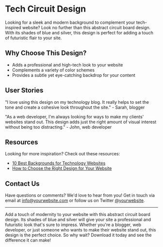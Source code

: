 <!--font:Playfair Display-->

# Tech Circuit Design

Looking for a sleek and modern background to complement your tech-inspired website? Look no further than this abstract circuit board design. With its shades of blue and silver, this design is perfect for adding a touch of futuristic flair to your site.

## Why Choose This Design?

- Adds a professional and high-tech look to your website
- Complements a variety of color schemes
- Provides a subtle yet eye-catching backdrop for your content

## User Stories

"I love using this design on my technology blog. It really helps to set the tone and create a cohesive look throughout the site." - Sarah, blogger

"As a web developer, I'm always looking for ways to make my clients' websites stand out. This design adds just the right amount of visual interest without being too distracting." - John, web developer

## Resources

Looking for more inspiration? Check out these resources:

- [10 Best Backgrounds for Technology Websites](#)
- [How to Choose the Right Design for Your Website](#)

## Contact Us

Have questions or comments? We'd love to hear from you! Get in touch via email at [info@yourwebsite.com](mailto:info@yourwebsite.com) or follow us on Twitter [@yourwebsite](#). 

---
Add a touch of modernity to your website with this abstract circuit board design. Its shades of blue and silver will give your site a professional and futuristic look that's sure to impress. Whether you're a blogger, web developer, or just someone who wants to make their website stand out, this design is the perfect choice. So why wait? Download it today and see the difference it can make!

<!--

Write me content for website with wallpaper which alt text is:

"An abstract circuit board pattern in shades of blue and silver"

The name/title of the page should not be 1:1 copy of the alt text but rather a real content of the website which is using this wallpaper.

- Use markdown format 
- Start with heading
- Heading should be short and concise
- The content should look like a real website 
- The website should not be about the wallpaper, wallpaper is just a related background
- Heading should be contain work "wallpaper" or "background"
- Include real sections like references, contact, user stories, etc. use things relevant to the page purpose.
- Feel free to use structure like headings, bullets, numbering, blockquotes, paragraphs, horizontal lines, etc.
- You can use formatting like bold or _italic_
- You can include UTF-8 emojis
- Links should be only #hash anchors (and you can refer to the document itself)
- Do not include images


---


# Blue Circuit Board Wallpaper for Your Tech-Inspired Website

If you're looking for a sleek and modern background for your tech-inspired website, look no further than this abstract circuit board wallpaper. Featuring shades of blue and silver, this design is perfect for adding a touch of futuristic flair to your site.

## Why Choose This Wallpaper?

- Gives your website a professional and high-tech look
- Complements a variety of color schemes
- Provides a subtle yet eye-catching backdrop for your content

## User Stories

"I love using this wallpaper on my technology blog. It really helps to set the tone and create a cohesive look throughout the site." - Sarah, blogger

"As a web developer, I'm always looking for ways to make my clients' websites stand out. This wallpaper adds just the right amount of visual interest without being too distracting." - John, web developer

## References

Looking for more inspiration? Check out these resources:

- [10 Best Backgrounds for Technology Websites](#)
- [How to Choose the Right Wallpaper for Your Website](#)

## Contact Us

Have questions or comments? We'd love to hear from you! Get in touch via email at [info@yourwebsite.com](mailto:info@yourwebsite.com) or follow us on Twitter [@yourwebsite](#). 

---
Add a touch of modernity to your website with this abstract circuit board wallpaper. Its shades of blue and silver will give your site a professional and futuristic look that's sure to impress. Whether you're a blogger, web developer, or just someone who wants to make their website stand out, this wallpaper is the perfect choice. So why wait? Download it today and see the difference it can make!


---


Heading should not include word "wallpaper". The website should not be about the wallpaper itself, wallpaper is just a related background, rewrite whole content.


---


# Elevate Your Tech-Inspired Website with an Abstract Circuit Board Design

Looking for a sleek and modern background to complement your tech-inspired website? Look no further than this abstract circuit board design. With its shades of blue and silver, this design is perfect for adding a touch of futuristic flair to your site.

## Why Choose This Design?

- Adds a professional and high-tech look to your website
- Complements a variety of color schemes
- Provides a subtle yet eye-catching backdrop for your content

## User Stories

"I love using this design on my technology blog. It really helps to set the tone and create a cohesive look throughout the site." - Sarah, blogger

"As a web developer, I'm always looking for ways to make my clients' websites stand out. This design adds just the right amount of visual interest without being too distracting." - John, web developer

## Resources

Looking for more inspiration? Check out these resources:

- [10 Best Backgrounds for Technology Websites](#)
- [How to Choose the Right Design for Your Website](#)

## Contact Us

Have questions or comments? We'd love to hear from you! Get in touch via email at [info@yourwebsite.com](mailto:info@yourwebsite.com) or follow us on Twitter [@yourwebsite](#). 

---
Add a touch of modernity to your website with this abstract circuit board design. Its shades of blue and silver will give your site a professional and futuristic look that's sure to impress. Whether you're a blogger, web developer, or just someone who wants to make their website stand out, this design is the perfect choice. So why wait? Download it today and see the difference it can make!

-->
